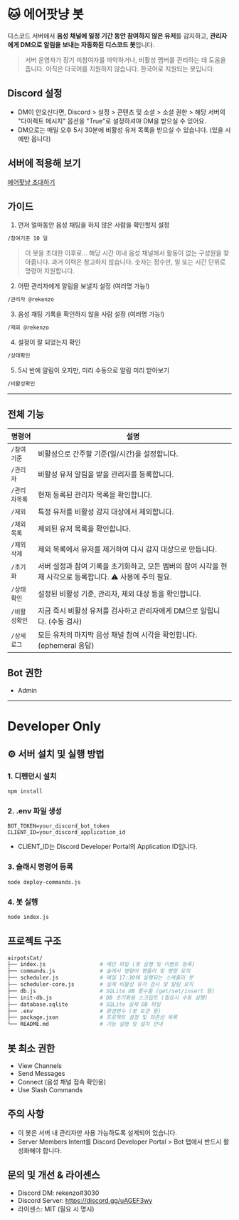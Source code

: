 # 🐱 에어팟냥 봇

디스코드 서버에서 **음성 채널에 일정 기간 동안 참여하지 않은 유저**를 감지하고,
**관리자에게 DM으로 알림을 보내는 자동화된 디스코드 봇**입니다.

> 서버 운영자가 장기 미참여자를 파악하거나, 비활성 멤버를 관리하는 데 도움을 줍니다.
> 아직은 다국어를 지원하지 않습니다. 한국어로 지원되는 봇입니다.


## Discord 설정
- DM이 안오신다면, Discord > 설정 > 콘텐츠 및 소셜 > 소셜 권한 > 해당 서버의 "다이렉트 메시지" 옵션을 "True"로 설정하셔야 DM을 받으실 수 있어요.
- DM으로는 매일 오후 5시 30분에 비활성 유저 목록을 받으실 수 있습니다. (있을 시에만 옵니다)


## 서버에 적용해 보기
[에어팟냥 초대하기](https://discord.com/oauth2/authorize?client_id=1381815491164897321&permissions=8&integration_type=0&scope=bot+applications.commands)


## 가이드
1. 먼저 얼마동안 음성 채팅을 하지 않은 사람을 확인할지 설정
```bash
/참여기준 10 일
```
> 이 봇을 초대한 이후로... 해당 시간 이내 음성 채널에서 활동이 없는 구성원을 찾아줍니다. 과거 이력은 참고하지 않습니다.
> 숫자는 정수만, 일 또는 시간 단위로 명령어 지원합니다.

2. 어떤 관리자에게 알림을 보낼지 설정 (여러명 가능!)
```bash
/관리자 @rekenzo
```
3. 음성 채팅 기록을 확인하지 않을 사람 설정 (여러명 가능!)
```bash
/제외 @rekenzo
```
4. 설정이 잘 되었는지 확인
```bash
/상태확인
```
5. 5시 반에 알림이 오지만, 미리 수동으로 알림 미리 받아보기
```bash
/비활성확인
```

---

## 전체 기능

| 명령어      | 설명                                                |
| -------- | ------------------------------------------------- |
| `/참여기준`  | 비활성으로 간주할 기준(일/시간)을 설정합니다.                        |
| `/관리자`   | 비활성 유저 알림을 받을 관리자를 등록합니다.                         |
| `/관리자목록` | 현재 등록된 관리자 목록을 확인합니다.                             |
| `/제외`    | 특정 유저를 비활성 감지 대상에서 제외합니다.                         |
| `/제외목록`  | 제외된 유저 목록을 확인합니다.                                 |
| `/제외삭제`  | 제외 목록에서 유저를 제거하여 다시 감지 대상으로 만듭니다.                 |
| `/초기화`   | 서버 설정과 참여 기록을 초기화하고, 모든 멤버의 참여 시각을 현재 시각으로 등록합니다. ⚠️ 사용에 주의 필요.|
| `/상태확인`  | 설정된 비활성 기준, 관리자, 제외 대상 등을 확인합니다.                  |
| `/비활성확인` | 지금 즉시 비활성 유저를 검사하고 관리자에게 DM으로 알립니다. (수동 검사)       |
| `/상세로그`  | 모든 유저의 마지막 음성 채널 참여 시각을 확인합니다. (ephemeral 응답)     |

## Bot 권한
- Admin

---

# Developer Only

## ⚙ 서버 설치 및 실행 방법

### 1. 디펜던시 설치

```bash
npm install
```

### 2. .env 파일 생성

```env
BOT_TOKEN=your_discord_bot_token
CLIENT_ID=your_discord_application_id
```
- CLIENT_ID는 Discord Developer Portal의 Application ID입니다.

### 3. 슬래시 명령어 등록
```bash
node deploy-commands.js
```

### 4. 봇 실행
```bash
node index.js
```

## 프로젝트 구조
```bash
airpotsCat/
├── index.js                 # 메인 파일 (봇 실행 및 이벤트 등록)
├── commands.js              # 슬래시 명령어 핸들러 및 명령 로직
├── scheduler.js             # 매일 17:30에 실행되는 스케줄러 봇
├── scheduler-core.js        # 실제 비활성 유저 검사 및 알림 로직
├── db.js                    # SQLite DB 함수들 (get/set/insert 등)
├── init-db.js               # DB 초기화용 스크립트 (필요시 수동 실행)
├── database.sqlite          # SQLite 실제 DB 파일
├── .env                     # 환경변수 (봇 토큰 등)
├── package.json             # 프로젝트 설정 및 의존성 목록
└── README.md                # 기능 설명 및 설치 안내
```

## 봇 최소 권한
- View Channels
- Send Messages
- Connect (음성 채널 접속 확인용)
- Use Slash Commands

## 주의 사항
- 이 봇은 서버 내 관리자만 사용 가능하도록 설계되어 있습니다.
- Server Members Intent를 Discord Developer Portal > Bot 탭에서 반드시 활성화해야 합니다.

## 문의 및 개선 & 라이센스
- Discord DM: rekenzo#3030
- Discord Server: https://discord.gg/uAGEF3wy
- 라이센스: MIT (필요 시 명시)
